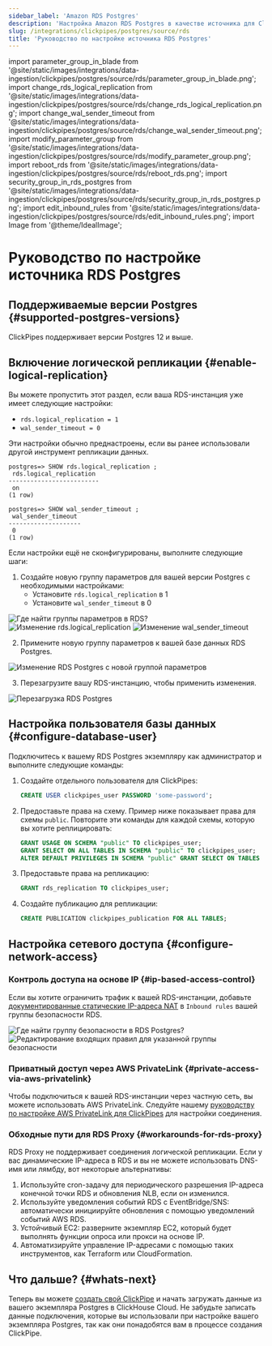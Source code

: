 ```yaml
---
sidebar_label: 'Amazon RDS Postgres'
description: 'Настройка Amazon RDS Postgres в качестве источника для ClickPipes'
slug: /integrations/clickpipes/postgres/source/rds
title: 'Руководство по настройке источника RDS Postgres'
---
```


import parameter_group_in_blade from '@site/static/images/integrations/data-ingestion/clickpipes/postgres/source/rds/parameter_group_in_blade.png';
import change_rds_logical_replication from '@site/static/images/integrations/data-ingestion/clickpipes/postgres/source/rds/change_rds_logical_replication.png';
import change_wal_sender_timeout from '@site/static/images/integrations/data-ingestion/clickpipes/postgres/source/rds/change_wal_sender_timeout.png';
import modify_parameter_group from '@site/static/images/integrations/data-ingestion/clickpipes/postgres/source/rds/modify_parameter_group.png';
import reboot_rds from '@site/static/images/integrations/data-ingestion/clickpipes/postgres/source/rds/reboot_rds.png';
import security_group_in_rds_postgres from '@site/static/images/integrations/data-ingestion/clickpipes/postgres/source/rds/security_group_in_rds_postgres.png';
import edit_inbound_rules from '@site/static/images/integrations/data-ingestion/clickpipes/postgres/source/rds/edit_inbound_rules.png';
import Image from '@theme/IdealImage';


# Руководство по настройке источника RDS Postgres

## Поддерживаемые версии Postgres {#supported-postgres-versions}

ClickPipes поддерживает версии Postgres 12 и выше.

## Включение логической репликации {#enable-logical-replication}

Вы можете пропустить этот раздел, если ваша RDS-инстанция уже имеет следующие настройки:
- `rds.logical_replication = 1`
- `wal_sender_timeout = 0`

Эти настройки обычно преднастроены, если вы ранее использовали другой инструмент репликации данных.

```text
postgres=> SHOW rds.logical_replication ;
 rds.logical_replication
-------------------------
 on
(1 row)

postgres=> SHOW wal_sender_timeout ;
 wal_sender_timeout
--------------------
 0
(1 row)
```

Если настройки ещё не сконфигурированы, выполните следующие шаги:

1. Создайте новую группу параметров для вашей версии Postgres с необходимыми настройками:
    - Установите `rds.logical_replication` в 1
    - Установите `wal_sender_timeout` в 0

<Image img={parameter_group_in_blade} alt="Где найти группы параметров в RDS?" size="lg" border/>

<Image img={change_rds_logical_replication} alt="Изменение rds.logical_replication" size="lg" border/>

<Image img={change_wal_sender_timeout} alt="Изменение wal_sender_timeout" size="lg" border/>

2. Примените новую группу параметров к вашей базе данных RDS Postgres.

<Image img={modify_parameter_group} alt="Изменение RDS Postgres с новой группой параметров" size="lg" border/>

3. Перезагрузите вашу RDS-инстанцию, чтобы применить изменения.

<Image img={reboot_rds} alt="Перезагрузка RDS Postgres" size="lg" border/>

## Настройка пользователя базы данных {#configure-database-user}

Подключитесь к вашему RDS Postgres экземпляру как администратор и выполните следующие команды:

1. Создайте отдельного пользователя для ClickPipes:

    ```sql
    CREATE USER clickpipes_user PASSWORD 'some-password';
    ```

2. Предоставьте права на схему. Пример ниже показывает права для схемы `public`. Повторите эти команды для каждой схемы, которую вы хотите реплицировать:

    ```sql
    GRANT USAGE ON SCHEMA "public" TO clickpipes_user;
    GRANT SELECT ON ALL TABLES IN SCHEMA "public" TO clickpipes_user;
    ALTER DEFAULT PRIVILEGES IN SCHEMA "public" GRANT SELECT ON TABLES TO clickpipes_user;
    ```

3. Предоставьте права на репликацию:

    ```sql
    GRANT rds_replication TO clickpipes_user;
    ```

4. Создайте публикацию для репликации:

    ```sql
    CREATE PUBLICATION clickpipes_publication FOR ALL TABLES;
    ```

## Настройка сетевого доступа {#configure-network-access}

### Контроль доступа на основе IP {#ip-based-access-control}

Если вы хотите ограничить трафик к вашей RDS-инстанции, добавьте [документированные статические IP-адреса NAT](../../index.md#list-of-static-ips) в `Inbound rules` вашей группы безопасности RDS.

<Image img={security_group_in_rds_postgres} alt="Где найти группу безопасности в RDS Postgres?" size="lg" border/>

<Image img={edit_inbound_rules} alt="Редактирование входящих правил для указанной группы безопасности" size="lg" border/>

### Приватный доступ через AWS PrivateLink {#private-access-via-aws-privatelink}

Чтобы подключиться к вашей RDS-инстанции через частную сеть, вы можете использовать AWS PrivateLink. Следуйте нашему [руководству по настройке AWS PrivateLink для ClickPipes](/knowledgebase/aws-privatelink-setup-for-clickpipes) для настройки соединения.

### Обходные пути для RDS Proxy {#workarounds-for-rds-proxy}
RDS Proxy не поддерживает соединения логической репликации. Если у вас динамические IP-адреса в RDS и вы не можете использовать DNS-имя или лямбду, вот некоторые альтернативы:

1. Используйте cron-задачу для периодического разрешения IP-адреса конечной точки RDS и обновления NLB, если он изменился.
2. Используйте уведомления событий RDS с EventBridge/SNS: автоматически инициируйте обновления с помощью уведомлений событий AWS RDS.
3. Устойчивый EC2: разверните экземпляр EC2, который будет выполнять функции опроса или прокси на основе IP.
4. Автоматизируйте управление IP-адресами с помощью таких инструментов, как Terraform или CloudFormation.

## Что дальше? {#whats-next}

Теперь вы можете [создать свой ClickPipe](../index.md) и начать загружать данные из вашего экземпляра Postgres в ClickHouse Cloud. 
Не забудьте записать данные подключения, которые вы использовали при настройке вашего экземпляра Postgres, так как они понадобятся вам в процессе создания ClickPipe.
